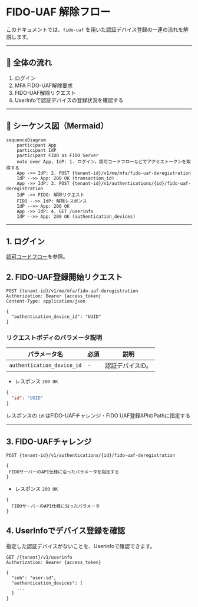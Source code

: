 # FIDO-UAF 解除フロー

このドキュメントでは、`fido-uaf` を用いた認証デバイス登録の一連の流れを解説します。

---

## 🧭 全体の流れ

1. ログイン
2. MFA FIDO-UAF解除要求
3. FIDO-UAF解除リクエスト
4. UserInfoで認証デバイスの登録状況を確認する

---

## 🔁 シーケンス図（Mermaid）

```mermaid
sequenceDiagram
    participant App
    participant IdP
    participant FIDO as FIDO Server
    note over App, IdP: 1. ログイン。認可コードフローなどでアクセストークンを取得する
    App ->> IdP: 2. POST {tenant-id}/v1/me/mfa/fido-uaf-deregistration
    IdP -->> App: 200 OK (transaction_id)
    App ->> IdP: 3. POST {tenant-id}/v1/authentications/{id}/fido-uaf-deregistration
    IdP ->> FIDO: 解除リクエスト
    FIDO -->> IdP: 解除レスポンス
    IdP -->> App: 200 OK
    App ->> IdP: 4. GET /userinfo
    IdP -->> App: 200 OK (authentication_devices)

```

---

## 1. ログイン

[認可コードフロー](authorization-code-flow.md)を参照。

## 2. FIDO-UAF登録開始リクエスト

```http
POST {tenant-id}/v1/me/mfa/fido-uaf-deregistration
Authorization: Bearer {access_token}
Content-Type: application/json

{
  "authentication_device_id": "UUID"
}
```

### リクエストボディのパラメータ説明

| パラメータ名                     | 必須 | 説明        |
|----------------------------|----|-----------|
| `authentication_device_id` | -  | 認証デバイスID。 |

* レスポンス `200 OK`

```json
{
  "id": "UUID"
}
```

レスポンスの `id` はFIDO-UAFチャレンジ・FIDO UAF登録APIのPathに指定する

---

## 3. FIDO-UAFチャレンジ

```http
POST {tenant-id}/v1/authentications/{id}/fido-uaf-deregistration

{
 FIDOサーバーのAPI仕様に沿ったパラメータを指定する
}
```

* レスポンス `200 OK`

```
{
  FIDOサーバーのAPI仕様に沿ったパラメータ
}
```

## 4. UserInfoでデバイス登録を確認

指定した認証デバイスがないことを、Userinfoで確認できます。

```http
GET /{tenant}/v1/userinfo
Authorization: Bearer {access_token}
```

```
{
  "sub": "user-id",
  "authentication_devices": [
    ...
  ]
}
```

